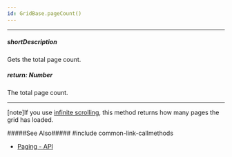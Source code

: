 ```yaml
---
id: GridBase.pageCount()
---
```

---
##### shortDescription
Gets the total page count.

##### return: Number
The total page count.

---
[note]If you use [infinite scrolling](/api-reference/10%20UI%20Widgets/dxDataGrid/1%20Configuration/scrolling/mode.md '{basewidgetpath}/Configuration/scrolling/#mode'), this method returns how many pages the grid has loaded.

#####See Also#####
#include common-link-callmethods
- [Paging - API](/Documentation/Guide/Widgets/{WidgetName}/Paging/#API)